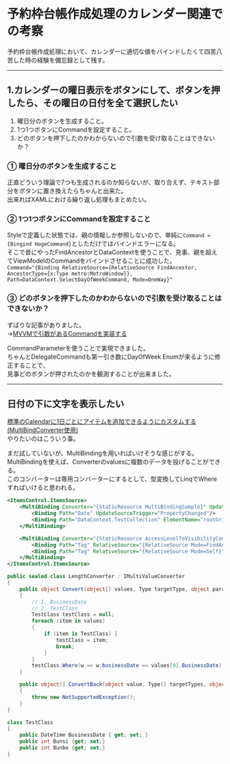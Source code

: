 
# 予約枠台帳作成処理のカレンダー関連での考察

予約枠台帳作成処理において、カレンダーに適切な値をバインドしたくて四苦八苦した時の経験を備忘録として残す。  

---

## 1.カレンダーの曜日表示をボタンにして、ボタンを押したら、その曜日の日付を全て選択したい

1. 曜日分のボタンを生成すること。  
2. 1つ1つボタンにCommandを設定すること。  
3. どのボタンを押下したのかわからないので引数を受け取ることはできないか？  

### ① 曜日分のボタンを生成すること

正直どういう理論で7つも生成されるのか知らないが、取り合えず、テキスト部分をボタンに置き換えたらちゃんと出来た。  
出来ればXAMLにおける繰り返し処理もまとめたい。  

### ② 1つ1つボタンにCommandを設定すること

Styleで定義した状態では、親の情報しか参照しないので、単純に`Command = {Bingind HogeCommand}`としただけではバインドエラーになる。  
そこで昔にやったFindAncestorとDataContextを使うことで、見事、親を超えてViewModelのCommandをバインドさせることに成功した。  
`Command="{Binding RelativeSource={RelativeSource FindAncestor, AncestorType={x:Type metro:MetroWindow}}, Path=DataContext.SelectDayOfWeekCommand, Mode=OneWay}"`  

### ③ どのボタンを押下したのかわからないので引数を受け取ることはできないか？

ずばりな記事がありました。  
→[MVVMで引数があるCommandを実装する](https://yoshinorin.net/2016/05/21/MVVM-command-hasArgument/)  

CommandParameterを使うことで実現できました。  
ちゃんとDelegateCommandも第一引き数にDayOfWeek Enumが来るように修正することで、  
見事どのボタンが押されたのかを観測することが出来ました。  

---

## 日付の下に文字を表示したい

[標準のCalendarに1日ごとにアイテムを追加できるようにカスタムする(MultiBindConverter使用)](https://qiita.com/pregum/items/775b24fbf2eb80e43991#%E5%8F%82%E8%80%83%E3%81%AB%E3%81%95%E3%81%9B%E3%81%A6%E9%A0%82%E3%81%84%E3%81%9F%E3%82%B5%E3%82%A4%E3%83%88)  
やりたいのはこういう事。

まだ試していないが、MultiBindingを用いればいけそうな感じがする。  
MultiBindingを使えば、Converterのvaluesに複数のデータを投げることができる。  
このコンバーターは専用コンバーターにするとして、型変換してLinqでWhereすればいけると思われる。

``` XML
<ItemsControl.ItemsSource>
    <MultiBinding Converter="{StaticResource MultiBindingSample}" UpdateSourceTrigger="PropertyChanged" Mode="OneWay">
        <Binding Path="Date" UpdateSourceTrigger="PropertyChanged"/>
        <Binding Path="DataContext.TestCollection" ElementName="rootGrid"  />
    </MultiBinding>

    <MultiBinding Converter="{StaticResource AccessLevelToVisibilityConverter}">
        <Binding Path="Tag" RelativeSource="{RelativeSource Mode=FindAncestor,AncestorType=UserControl}"/>
        <Binding Path="Tag" RelativeSource="{RelativeSource Mode=Self}"/>
    </MultiBinding>
</ItemsControl.ItemsSource>
```

``` C#
public sealed class LengthConverter : IMultiValueConverter
{
    public object Convert(object[] values, Type targetType, object parameter, CultureInfo culture)
    {
        // 1. BusinessDate
        // 2. TestClass
        TestClass testClass = null;
        foreach (item in values)
        {
            if (item is TestClass) {
                testClass = item;
                break;
            }
        }
        testClass.Where(w => w.businessDate == values[0].BusinessDate);
    }

    public object[] ConvertBack(object value, Type[] targetTypes, object parameter, CultureInfo culture)
    {
        throw new NotSupportedException();
    }
}

class TestClass
{
    public DateTime BusinessDate { get; set; }
    public int Bunsi {get; set;}
    public int Bunbo {get; set;}
}
```

